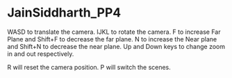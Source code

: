 # JainSiddharth_PP4
WASD to translate the camera.
IJKL to rotate the camera. 
F to increase Far Plane and Shift+F to decrease the far plane.
N to increase the Near plane and Shift+N to decrease the near plane. 
Up and Down keys to change zoom in and out respectively.

R will reset the camera position.
P will switch the scenes. 